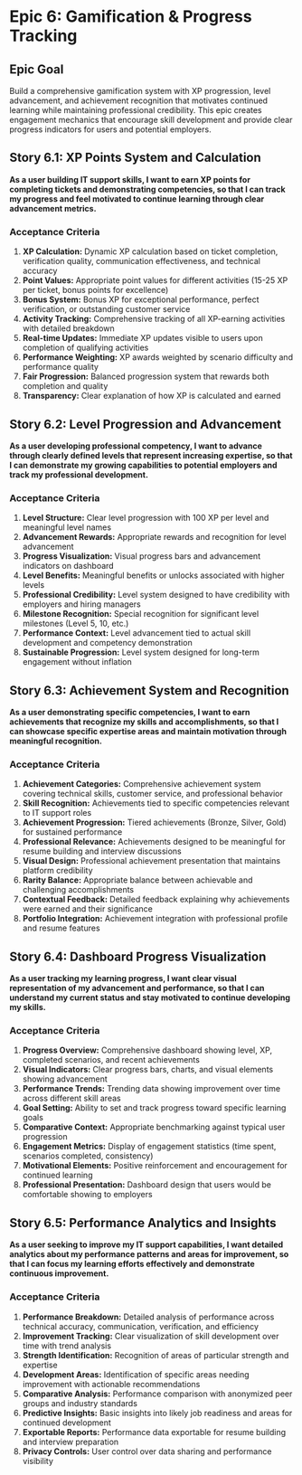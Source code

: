 # Epic 6: Gamification & Progress Tracking

## Epic Goal

Build a comprehensive gamification system with XP progression, level advancement, and achievement recognition that motivates continued learning while maintaining professional credibility. This epic creates engagement mechanics that encourage skill development and provide clear progress indicators for users and potential employers.

## Story 6.1: XP Points System and Calculation

**As a user building IT support skills, I want to earn XP points for completing tickets and demonstrating competencies, so that I can track my progress and feel motivated to continue learning through clear advancement metrics.**

### Acceptance Criteria

1. **XP Calculation:** Dynamic XP calculation based on ticket completion, verification quality, communication effectiveness, and technical accuracy
2. **Point Values:** Appropriate point values for different activities (15-25 XP per ticket, bonus points for excellence)
3. **Bonus System:** Bonus XP for exceptional performance, perfect verification, or outstanding customer service
4. **Activity Tracking:** Comprehensive tracking of all XP-earning activities with detailed breakdown
5. **Real-time Updates:** Immediate XP updates visible to users upon completion of qualifying activities
6. **Performance Weighting:** XP awards weighted by scenario difficulty and performance quality
7. **Fair Progression:** Balanced progression system that rewards both completion and quality
8. **Transparency:** Clear explanation of how XP is calculated and earned

## Story 6.2: Level Progression and Advancement

**As a user developing professional competency, I want to advance through clearly defined levels that represent increasing expertise, so that I can demonstrate my growing capabilities to potential employers and track my professional development.**

### Acceptance Criteria

1. **Level Structure:** Clear level progression with 100 XP per level and meaningful level names
2. **Advancement Rewards:** Appropriate rewards and recognition for level advancement
3. **Progress Visualization:** Visual progress bars and advancement indicators on dashboard
4. **Level Benefits:** Meaningful benefits or unlocks associated with higher levels
5. **Professional Credibility:** Level system designed to have credibility with employers and hiring managers
6. **Milestone Recognition:** Special recognition for significant level milestones (Level 5, 10, etc.)
7. **Performance Context:** Level advancement tied to actual skill development and competency demonstration
8. **Sustainable Progression:** Level system designed for long-term engagement without inflation

## Story 6.3: Achievement System and Recognition

**As a user demonstrating specific competencies, I want to earn achievements that recognize my skills and accomplishments, so that I can showcase specific expertise areas and maintain motivation through meaningful recognition.**

### Acceptance Criteria

1. **Achievement Categories:** Comprehensive achievement system covering technical skills, customer service, and professional behavior
2. **Skill Recognition:** Achievements tied to specific competencies relevant to IT support roles
3. **Achievement Progression:** Tiered achievements (Bronze, Silver, Gold) for sustained performance
4. **Professional Relevance:** Achievements designed to be meaningful for resume building and interview discussions
5. **Visual Design:** Professional achievement presentation that maintains platform credibility
6. **Rarity Balance:** Appropriate balance between achievable and challenging accomplishments
7. **Contextual Feedback:** Detailed feedback explaining why achievements were earned and their significance
8. **Portfolio Integration:** Achievement integration with professional profile and resume features

## Story 6.4: Dashboard Progress Visualization

**As a user tracking my learning progress, I want clear visual representation of my advancement and performance, so that I can understand my current status and stay motivated to continue developing my skills.**

### Acceptance Criteria

1. **Progress Overview:** Comprehensive dashboard showing level, XP, completed scenarios, and recent achievements
2. **Visual Indicators:** Clear progress bars, charts, and visual elements showing advancement
3. **Performance Trends:** Trending data showing improvement over time across different skill areas
4. **Goal Setting:** Ability to set and track progress toward specific learning goals
5. **Comparative Context:** Appropriate benchmarking against typical user progression
6. **Engagement Metrics:** Display of engagement statistics (time spent, scenarios completed, consistency)
7. **Motivational Elements:** Positive reinforcement and encouragement for continued learning
8. **Professional Presentation:** Dashboard design that users would be comfortable showing to employers

## Story 6.5: Performance Analytics and Insights

**As a user seeking to improve my IT support capabilities, I want detailed analytics about my performance patterns and areas for improvement, so that I can focus my learning efforts effectively and demonstrate continuous improvement.**

### Acceptance Criteria

1. **Performance Breakdown:** Detailed analysis of performance across technical accuracy, communication, verification, and efficiency
2. **Improvement Tracking:** Clear visualization of skill development over time with trend analysis
3. **Strength Identification:** Recognition of areas of particular strength and expertise
4. **Development Areas:** Identification of specific areas needing improvement with actionable recommendations
5. **Comparative Analysis:** Performance comparison with anonymized peer groups and industry standards
6. **Predictive Insights:** Basic insights into likely job readiness and areas for continued development
7. **Exportable Reports:** Performance data exportable for resume building and interview preparation
8. **Privacy Controls:** User control over data sharing and performance visibility
